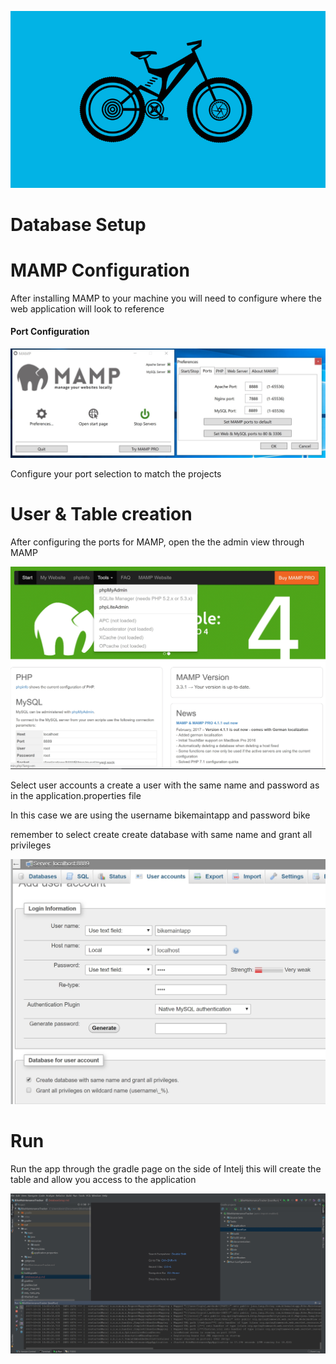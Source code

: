 <p align="center"><img src="https://github.com/alarconm/BikeMaintenanceTracker/blob/master/DocFiles/ReadMe_logo.jpg?raw=true"></p>
<p align="center"><h1><b>Database Setup</b></h1></p>

# MAMP Configuration
<p>After installing MAMP to your machine you will need to configure where the web application will look to reference</p>
<h4>Port Configuration</h4>
<p align="center"><img src="https://github.com/alarconm/BikeMaintenanceTracker/blob/master/DocFiles/Mamp_Port_Config.jpg?raw=true"></p>
<p>Configure your port selection to match the projects</p>

# User & Table creation
<p>After configuring the ports for MAMP, open the the admin view through MAMP</p>
<p align="center"><img src="https://github.com/alarconm/BikeMaintenanceTracker/blob/master/DocFiles/MAMP_Admin.jpg?raw=true"></p>
<p>Select user accounts a create a user with the same name and password as in the application.properties file</p>
<p>In this case we are using the username bikemaintapp and password bike</p>
<p>remember to select create create database with same name and grant all privileges</p>
<p align="center"><img src="https://github.com/alarconm/BikeMaintenanceTracker/blob/master/DocFiles/User_Creation.jpg?raw=true"></p>

# Run
<p>Run the app through the gradle page on the side of Intelj this will create the table and allow you access to the application</p>
<p align="center"><img src="https://github.com/alarconm/BikeMaintenanceTracker/blob/master/DocFiles/Run_Table_Creation.jpg?raw=true"></p>
